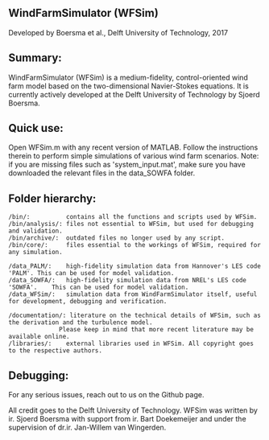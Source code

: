 
 ##   WindFarmSimulator (WFSim)
Developed by Boersma et al., Delft University of Technology, 2017
            


## Summary:
WindFarmSimulator (WFSim) is a medium-fidelity, control-oriented wind farm model based on the two-dimensional Navier-Stokes equations. It is currently actively developed at the Delft University of Technology by Sjoerd Boersma.

## Quick use:
Open WFSim.m with any recent version of MATLAB. Follow the instructions therein to perform simple simulations of various wind farm scenarios. Note: if you are missing files such as 'system_input.mat', make sure you have downloaded the relevant files in the data_SOWFA folder.
	
## Folder hierarchy:

	/bin/:          contains all the functions and scripts used by WFSim.
	/bin/analysis/: files not essential to WFSim, but used for debugging and validation.
	/bin/archive/:  outdated files no longer used by any script.
	/bin/core/:     files essential to the workings of WFSim, required for any simulation.
	
	/data_PALM/:    high-fidelity simulation data from Hannover's LES code 'PALM'. This can be used for model validation.
	/data_SOWFA/:   high-fidelity simulation data from NREL's LES code 'SOWFA'.    This can be used for model validation.
	/data_WFSim/:   simulation data from WindFarmSimulator itself, useful for development, debugging and verification.
    
	/documentation/: literature on the technical details of WFSim, such as the derivation and the turbulence model.
		          Please keep in mind that more recent literature may be available online.
	/libraries/:    external libraries used in WFSim. All copyright goes to the respective authors.
	
## Debugging:
For any serious issues, reach out to us on the Github page. 

All credit goes to the Delft University of Technology. WFSim was written by ir. Sjoerd Boersma with support from ir. Bart Doekemeijer and under the supervision of dr.ir. Jan-Willem van Wingerden.             
